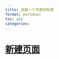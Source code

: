 ```yaml
---
title: 这是一个页面的标题
format: markdown
toc: yes
categories:
...
```


# [新建页面](/2017-12/python中的可迭代对象和迭代器)